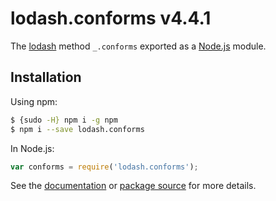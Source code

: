 # lodash.conforms v4.4.1

The [lodash](https://lodash.com/) method `_.conforms` exported as a [Node.js](https://nodejs.org/) module.

## Installation

Using npm:
```bash
$ {sudo -H} npm i -g npm
$ npm i --save lodash.conforms
```

In Node.js:
```js
var conforms = require('lodash.conforms');
```

See the [documentation](https://lodash.com/docs#conforms) or [package source](https://github.com/lodash/lodash/blob/4.4.1-npm-packages/lodash.conforms) for more details.
